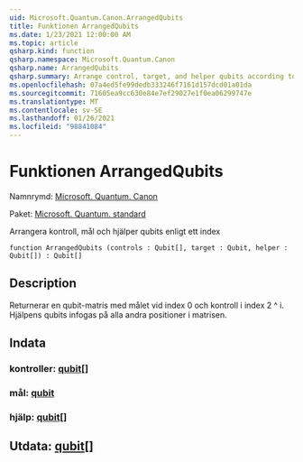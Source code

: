 ```yaml
---
uid: Microsoft.Quantum.Canon.ArrangedQubits
title: Funktionen ArrangedQubits
ms.date: 1/23/2021 12:00:00 AM
ms.topic: article
qsharp.kind: function
qsharp.namespace: Microsoft.Quantum.Canon
qsharp.name: ArrangedQubits
qsharp.summary: Arrange control, target, and helper qubits according to an index
ms.openlocfilehash: 07a4ed5fe99dedb333246f7161d157dcd01a01da
ms.sourcegitcommit: 71605ea9cc630e84e7ef29027e1f0ea06299747e
ms.translationtype: MT
ms.contentlocale: sv-SE
ms.lasthandoff: 01/26/2021
ms.locfileid: "98841084"
---
```

# <a name="arrangedqubits-function"></a>Funktionen ArrangedQubits

Namnrymd: [Microsoft. Quantum. Canon](xref:Microsoft.Quantum.Canon)

Paket: [Microsoft. Quantum. standard](https://nuget.org/packages/Microsoft.Quantum.Standard)


Arrangera kontroll, mål och hjälper qubits enligt ett index

```qsharp
function ArrangedQubits (controls : Qubit[], target : Qubit, helper : Qubit[]) : Qubit[]
```


## <a name="description"></a>Description

Returnerar en qubit-matris med målet vid index 0 och kontroll i index 2 ^ i.  Hjälpens qubits infogas på alla andra positioner i matrisen.

## <a name="input"></a>Indata

### <a name="controls--qubit"></a>kontroller: [qubit](xref:microsoft.quantum.lang-ref.qubit)[]




### <a name="target--qubit"></a>mål: [qubit](xref:microsoft.quantum.lang-ref.qubit)




### <a name="helper--qubit"></a>hjälp: [qubit](xref:microsoft.quantum.lang-ref.qubit)[]





## <a name="output--qubit"></a>Utdata: [qubit](xref:microsoft.quantum.lang-ref.qubit)[]

